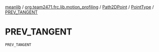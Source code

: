 [meanlib](../../../index.md) / [org.team2471.frc.lib.motion_profiling](../../index.md) / [Path2DPoint](../index.md) / [PointType](index.md) / [PREV_TANGENT](./-p-r-e-v_-t-a-n-g-e-n-t.md)

# PREV_TANGENT

`PREV_TANGENT`